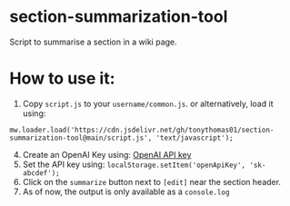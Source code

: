 # section-summarization-tool
Script to summarise a section in a wiki page. 

# How to use it: 
1. Copy `script.js` to your `username/common.js`. or alternatively, load it using: 
```
mw.loader.load('https://cdn.jsdelivr.net/gh/tonythomas01/section-summarization-tool@main/script.js', 'text/javascript');
```
4. Create an OpenAI Key using: [OpenAI API key](https://platform.openai.com/account/api-keys)
5. Set the API key using: `localStorage.setItem('openApiKey', 'sk-abcdef');` 
6. Click on the `summarize` button next to `[edit]` near the section header.
7. As of now, the output is only available as a `console.log` 


